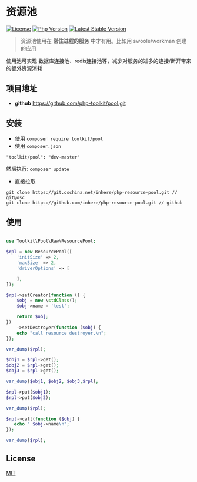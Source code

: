 # 资源池

[![License](https://img.shields.io/packagist/l/toolkit/pool.svg?style=flat-square)](LICENSE)
[![Php Version](https://img.shields.io/badge/php-%3E=7.0-brightgreen.svg?maxAge=2592000)](https://packagist.org/packages/toolkit/pool)
[![Latest Stable Version](http://img.shields.io/packagist/v/toolkit/pool.svg)](https://packagist.org/packages/toolkit/pool)

> 资源池使用在 **常住进程的服务** 中才有用。比如用 swoole/workman 创建的应用

使用池可实现 数据库连接池、redis连接池等，减少对服务的过多的连接/断开带来的额外资源消耗

## 项目地址

- **github** https://github.com/php-toolkit/pool.git

## 安装

- 使用 `composer require toolkit/pool`
- 使用 `composer.json`

```
"toolkit/pool": "dev-master"
```

然后执行: `composer update`

- 直接拉取

```
git clone https://git.oschina.net/inhere/php-resource-pool.git // git@osc
git clone https://github.com/inhere/php-resource-pool.git // github
```

## 使用

```php

use Toolkit\Pool\Raw\ResourcePool;

$rpl = new ResourcePool([
    'initSize' => 2,
    'maxSize' => 2,
    'driverOptions' => [

    ],
]);

$rpl->setCreator(function () {
    $obj = new \stdClass();
    $obj->name = 'test';

    return $obj;
})
    ->setDestroyer(function ($obj) {
    echo "call resource destroyer.\n";
});

var_dump($rpl);

$obj1 = $rpl->get();
$obj2 = $rpl->get();
$obj3 = $rpl->get();

var_dump($obj1, $obj2, $obj3,$rpl);

$rpl->put($obj1);
$rpl->put($obj2);

var_dump($rpl);

$rpl->call(function ($obj) {
   echo " $obj->name\n";
});

var_dump($rpl);
```

## License

[MIT](LICENSE)
